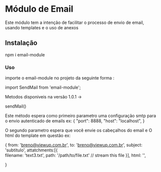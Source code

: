 # Módulo de Email

Este módulo tem a intenção de facilitar o processo de envio de email, usando templates e o uso de anexos

## Instalação

npm i email-module

### Uso

importe o email-module no projeto da seguinte forma :

import SendMail from 'email-module';

Metodos disponiveis na versão 1.0.1 ->

sendMail() 


Este método espera como primeiro parametro uma configuração smtp para o envio autenticado de emails ex:
{
    "port": 8888,
    "host": "localhost",
}


O segundo parametro espera que você envie os cabeçalhos do email e O html do template em questão  ex:


{
    from: 'breno@viewup.com.br',
    to: 'breno@viewup.com.br',
    subject: 'subtitulo',
    attatchments:[{  
            filename: 'text3.txt',
            path: '/path/to/file.txt' // stream this file
        }],
    html: '<html></html>',

}


